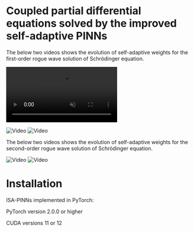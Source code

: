 # Coupled partial differential equations solved by the improved self-adaptive PINNs

The below two videos shows the evolution of self-adaptive weights for the first-order rogue wave solution of Schrödinger equation.

<video autoplay loop muted playsinline>
    <source src="https://raw.githubusercontent.com/hucmwf/coupsa/main/sa-sch1st-animation.mp4" type="video/mp4">
    Your browser does not support the video tag.
</video>


![Video](https://github.com/hucmwf/coupsa/tree/main/master/sa-sch1st-animation.gif)
![Video](https://github.com/hucmwf/coupsa/raw/master/sa-sch1st-animation.gif)

The below two videos shows the evolution of self-adaptive weights for the second-order rogue wave solution of Schrödinger equation.

![Video](https://github.com/hucmwf/coupsa/raw/master/sa-sch2nd-animation.gif)
![Video](https://github.com/hucmwf/coupsa/raw/master/sa-sch2nd-v-animation.gif)


# Installation
ISA-PINNs implemented in PyTorch:

PyTorch version 2.0.0 or higher

CUDA versions 11 or 12
